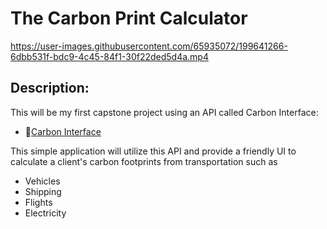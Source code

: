 # The Carbon Print Calculator



https://user-images.githubusercontent.com/65935072/199641266-6dbb531f-bdc9-4c45-84f1-30f22ded5d4a.mp4



## Description: 
This will be my first capstone project using an API called Carbon Interface: 
- 👣[Carbon Interface](https://docs.carboninterface.com/)

This simple application will utilize this API and provide a friendly UI to calculate a client's carbon footprints from transportation such as 
* Vehicles
* Shipping  
* Flights
* Electricity 



